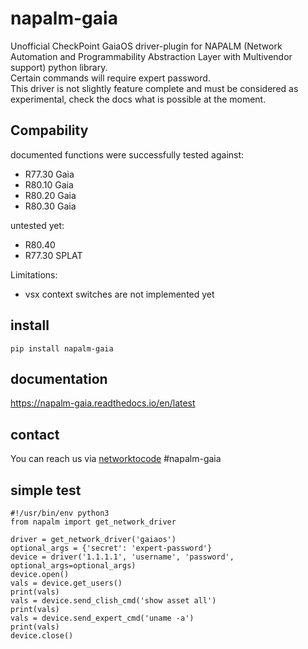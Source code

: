 # napalm-gaia

Unofficial CheckPoint GaiaOS driver-plugin for NAPALM (Network Automation and Programmability Abstraction Layer with Multivendor support) python library.<br> 
Certain commands will require expert password. <br>
This driver is not slightly feature complete and must be considered as experimental, check the docs what is possible at the moment.


## Compability

documented functions were successfully tested against:
 - R77.30 Gaia
 - R80.10 Gaia
 - R80.20 Gaia
 - R80.30 Gaia
 
untested yet:
 - R80.40
 - R77.30 SPLAT
 
Limitations:
 - vsx context switches are not implemented yet
 
 
## install
 
    pip install napalm-gaia

## documentation

https://napalm-gaia.readthedocs.io/en/latest


## contact

You can reach us via [networktocode](https://networktocode.herokuapp.com/) #napalm-gaia

## simple test
    #!/usr/bin/env python3
    from napalm import get_network_driver    
    
    driver = get_network_driver('gaiaos')   
    optional_args = {'secret': 'expert-password'}
    device = driver('1.1.1.1', 'username', 'password', optional_args=optional_args)
    device.open()    
    vals = device.get_users()    
    print(vals)
    vals = device.send_clish_cmd('show asset all')
    print(vals)
    vals = device.send_expert_cmd('uname -a')
    print(vals)    
    device.close()
    
